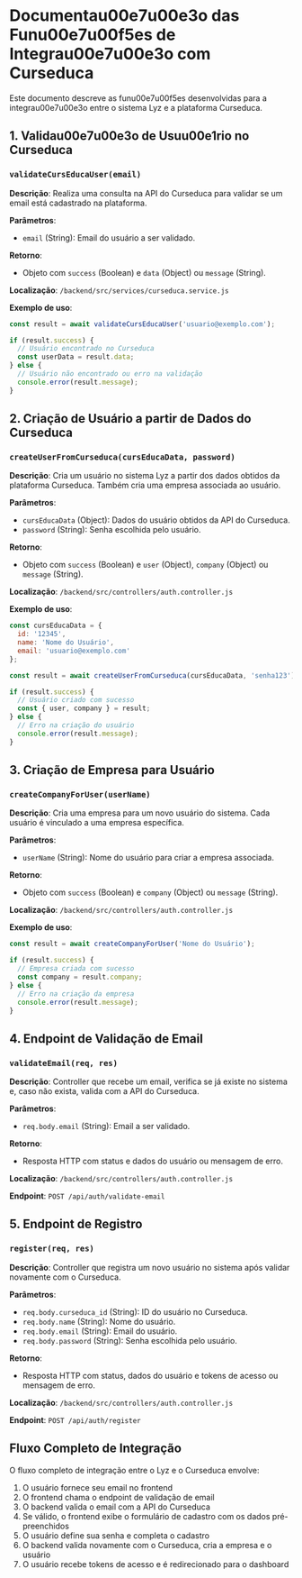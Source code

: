 # Documentau00e7u00e3o das Funu00e7u00f5es de Integrau00e7u00e3o com Curseduca

Este documento descreve as funu00e7u00f5es desenvolvidas para a integrau00e7u00e3o entre o sistema Lyz e a plataforma Curseduca.

## 1. Validau00e7u00e3o de Usuu00e1rio no Curseduca

### `validateCursEducaUser(email)`

**Descrição**: Realiza uma consulta na API do Curseduca para validar se um email está cadastrado na plataforma.

**Parâmetros**:
- `email` (String): Email do usuário a ser validado.

**Retorno**:
- Objeto com `success` (Boolean) e `data` (Object) ou `message` (String).

**Localização**: `/backend/src/services/curseduca.service.js`

**Exemplo de uso**:
```javascript
const result = await validateCursEducaUser('usuario@exemplo.com');

if (result.success) {
  // Usuário encontrado no Curseduca
  const userData = result.data;
} else {
  // Usuário não encontrado ou erro na validação
  console.error(result.message);
}
```

## 2. Criação de Usuário a partir de Dados do Curseduca

### `createUserFromCurseduca(cursEducaData, password)`

**Descrição**: Cria um usuário no sistema Lyz a partir dos dados obtidos da plataforma Curseduca. Também cria uma empresa associada ao usuário.

**Parâmetros**:
- `cursEducaData` (Object): Dados do usuário obtidos da API do Curseduca.
- `password` (String): Senha escolhida pelo usuário.

**Retorno**:
- Objeto com `success` (Boolean) e `user` (Object), `company` (Object) ou `message` (String).

**Localização**: `/backend/src/controllers/auth.controller.js`

**Exemplo de uso**:
```javascript
const cursEducaData = {
  id: '12345',
  name: 'Nome do Usuário',
  email: 'usuario@exemplo.com'
};

const result = await createUserFromCurseduca(cursEducaData, 'senha123');

if (result.success) {
  // Usuário criado com sucesso
  const { user, company } = result;
} else {
  // Erro na criação do usuário
  console.error(result.message);
}
```

## 3. Criação de Empresa para Usuário

### `createCompanyForUser(userName)`

**Descrição**: Cria uma empresa para um novo usuário do sistema. Cada usuário é vinculado a uma empresa específica.

**Parâmetros**:
- `userName` (String): Nome do usuário para criar a empresa associada.

**Retorno**:
- Objeto com `success` (Boolean) e `company` (Object) ou `message` (String).

**Localização**: `/backend/src/controllers/auth.controller.js`

**Exemplo de uso**:
```javascript
const result = await createCompanyForUser('Nome do Usuário');

if (result.success) {
  // Empresa criada com sucesso
  const company = result.company;
} else {
  // Erro na criação da empresa
  console.error(result.message);
}
```

## 4. Endpoint de Validação de Email

### `validateEmail(req, res)`

**Descrição**: Controller que recebe um email, verifica se já existe no sistema e, caso não exista, valida com a API do Curseduca.

**Parâmetros**:
- `req.body.email` (String): Email a ser validado.

**Retorno**:
- Resposta HTTP com status e dados do usuário ou mensagem de erro.

**Localização**: `/backend/src/controllers/auth.controller.js`

**Endpoint**: `POST /api/auth/validate-email`

## 5. Endpoint de Registro

### `register(req, res)`

**Descrição**: Controller que registra um novo usuário no sistema após validar novamente com o Curseduca.

**Parâmetros**:
- `req.body.curseduca_id` (String): ID do usuário no Curseduca.
- `req.body.name` (String): Nome do usuário.
- `req.body.email` (String): Email do usuário.
- `req.body.password` (String): Senha escolhida pelo usuário.

**Retorno**:
- Resposta HTTP com status, dados do usuário e tokens de acesso ou mensagem de erro.

**Localização**: `/backend/src/controllers/auth.controller.js`

**Endpoint**: `POST /api/auth/register`

## Fluxo Completo de Integração

O fluxo completo de integração entre o Lyz e o Curseduca envolve:

1. O usuário fornece seu email no frontend
2. O frontend chama o endpoint de validação de email
3. O backend valida o email com a API do Curseduca
4. Se válido, o frontend exibe o formulário de cadastro com os dados pré-preenchidos
5. O usuário define sua senha e completa o cadastro
6. O backend valida novamente com o Curseduca, cria a empresa e o usuário
7. O usuário recebe tokens de acesso e é redirecionado para o dashboard
